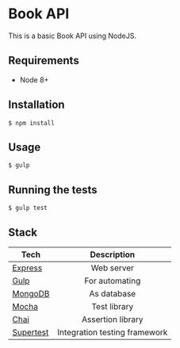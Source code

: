 # Book API

This is a basic Book API using NodeJS.

## Requirements
* Node 8+

## Installation 
`$ npm install`

## Usage 

`$ gulp`

## Running the tests

`$ gulp test`

## Stack

| Tech             | Description        |
| ---------------- |:------------------:|
| [Express](https://expressjs.com)     | Web server    |
| [Gulp](https://gulpjs.com/)     | For automating |
| [MongoDB](https://www.mongodb.com/)     | As database |
| [Mocha](https://mochajs.org)          | Test library   |
| [Chai](http://www.chaijs.com)        | Assertion library     |
| [Supertest](https://www.npmjs.com/package/supertest)        | Integration testing framework |

